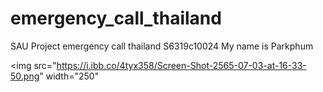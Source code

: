 # emergency_call_thailand
SAU Project emergency call thailand
S6319c10024
My name is Parkphum 

<img src="https://i.ibb.co/4tyx358/Screen-Shot-2565-07-03-at-16-33-50.png" width="250"

